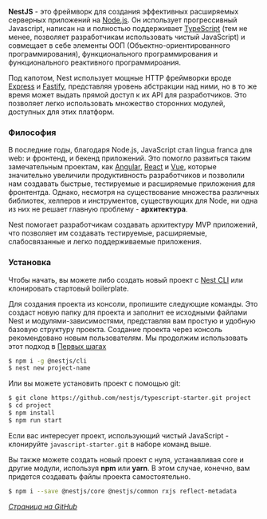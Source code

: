 **NestJS** - это фреймворк для создания эффективных расширяемых серверных приложений на [Node.js](https://nodejs.org). Он использует прогрессивный Javascript, написан на и полностью поддерживает [TypeScript](http://www.typescriptlang.org/) (тем не менее, позволяет разработчикам использовать чистый JavaScript) и совмещает в себе элементы ООП (Объектно-ориентированного программирования), функционального программирования и функционального реактивного программироания.

Под капотом, Nest использует мощные HTTP фреймворки вроде [Express](https://expressjs.com/) и [Fastify](https://github.com/fastify/fastify), представляя уровень абстракции над ними, но в то же время может выдать прямой доступ к их API для разработчиков. Это позволяет легко использовать множество сторонних модулей, доступных для этих платформ.

### Философия

В последние годы, благодаря Node.js, JavaScript стал lingua franca для web: и фронтенд, и бекенд приложений. Это помогло развиться таким замечательным проектам, как  [Angular](https://angular.io/), [React](https://github.com/facebook/react) и [Vue](https://github.com/vuejs/vue), которые значительно увеличили продуктивность разработчиков и позволили нам создавать быстрые, тестируемые и расширяемые приложения для фронтентда. Однако, несмотря на существование множества различных библиотек, хелперов и инструментов, существующих для Node, ни одна из них не решает главную проблему - **архитектура**.

Nest помогает разработчикам создавать архитектуру MVP приложений, что позволяет им создавать тестируемые, расширяемые, слабосвязанные и легко поддерживаемые приложения.

### Установка

Чтобы начать, вы можете либо создать новый проект с [Nest CLI](/cli/overview) или клонировать стартовый boilerplate.

Для создания проекта из консоли, пропишите следующие команды. Это создаст новую папку для проекта и заполнит ее исходными файлами Nest и модулями-зависимостями, представляя вам простую и удобную базовую структуру проекта. Создание проекта через консоль рекомендовано новым пользователям. Мы продолжим использовать этот подход в [Первых шагах](first-steps)

```bash
$ npm i -g @nestjs/cli
$ nest new project-name
```

Или вы можете установить проект с помощью git:

```bash
$ git clone https://github.com/nestjs/typescript-starter.git project
$ cd project
$ npm install
$ npm run start
```

Если вас интересует проект, использующий чистый JavaScript - клонируйте `javascript-starter.git` в наборе команд выше.

Вы также можете создать новый проект с нуля, устанавливая core и другие модули, используя **npm** или **yarn**. В этом случае, конечно, вам придется создавать файлы проекта самостоятельно.

```bash
$ npm i --save @nestjs/core @nestjs/common rxjs reflect-metadata
```

*[Страница на GitHub](https://github.com/SneakBug8/nestjs-docs-ru/blob/master/introduction.md)*